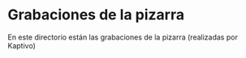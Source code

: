 # Grabaciones de la pizarra
En este directorio están las grabaciones de la pizarra (realizadas por Kaptivo)
